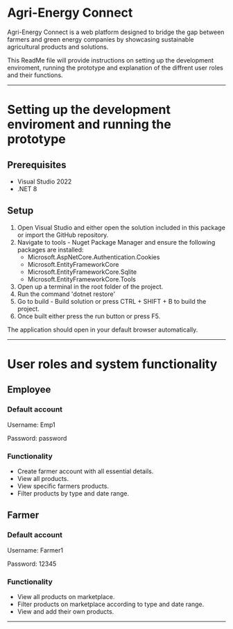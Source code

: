 # Agri-Energy Connect

Agri-Energy Connect is a web platform designed to bridge the gap between farmers and green energy companies by showcasing sustainable agricultural products and solutions.

This ReadMe file will provide instructions on setting up the development enviroment, running the prototype and explanation of the diffrent user roles and their functions.

---
# Setting up the development enviroment and running the prototype

## Prerequisites
- Visual Studio 2022
- .NET 8

## Setup
1. Open Visual Studio and either open the solution included in this package or import the GitHub repository.
2. Navigate to tools - Nuget Package Manager and ensure the following packages are installed:
   - Microsoft.AspNetCore.Authentication.Cookies
   - Microsoft.EntityFrameworkCore
   - Microsoft.EntityFrameworkCore.Sqlite
   - Microsoft.EntityFrameworkCore.Tools
3. Open up a terminal in the root folder of the project.
4. Run the command 'dotnet restore'
5. Go to build - Build solution or press CTRL + SHIFT + B to build the project.
6. Once built either press the run button or press F5.

The application should open in your default browser automatically.

---
# User roles and system functionality

## Employee
### Default account
Username: Emp1

Password: password
### Functionality
- Create farmer account with all essential details.
- View all products.
- View specific farmers products.
- Filter products by type and date range.
## Farmer
### Default account
Username: Farmer1

Password: 12345
### Functionality
- View all products on marketplace.
- Filter products on marketplace according to type and date range.
- View and add their own products.

---
